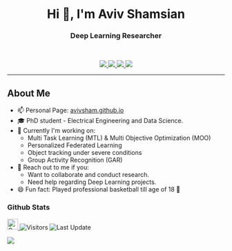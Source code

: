 <h1 align="center">Hi 👋, I'm Aviv Shamsian </h1>
<h3 align="center">Deep Learning Researcher</h3>

<br>

<p align="center">
   
   <a href="https://www.linkedin.com/in/aviv-shamsian/">
      <img src="https://img.shields.io/badge/LinkedIn-Aviv--Shamsian-informational?style=for-the-badge&labelColor=black&logo=linkedin&logoColor=0077b5&&color=0077b5"/>
  </a>
   
   <a href="mailto:Mista2311@gmail.com">
  <img src="https://img.shields.io/badge/Gmail-Mista2311@gmail.com-informational?style=for-the-badge&labelColor=black&logoColor=d14836&logo=gmail&color=d14836"/>
  </a>
  
  <a href="https://github.com/soumik12345">
  <img src="https://img.shields.io/badge/Github-AvivSham-informational?style=for-the-badge&labelColor=black&logo=github&color=7d88e6">
  </a>
  
  <a href="https://twitter.com/AvivShamsian">
  <img src="https://img.shields.io/badge/Twitter-@AvivShamsian-informational?style=for-the-badge&labelColor=black&logo=twitter&logoColor=#1DA1F2&color=1da1f2">
  </a>
</p>

---

## About Me

- 📫 Personal Page: [avivsham.github.io](https://avivsham.github.io/)
- 🎓 PhD student - Electrical Engineering and Data Science.
- 🚧 Currently I'm working on:
  - Multi Task Learning (MTL) & Multi Objective Optimization (MOO)
  - Personalized Federated Learning
  - Object tracking under severe conditions
  - Group Activity Recognition (GAR)
- 💬 Reach out to me if you:
  - Want to collaborate and conduct research.
  - Need help regarding Deep Learning projects.
- 😄 Fun fact: Played professional basketball till age of 18 🏀


### Github Stats

<p>
   <a href="https://img.shields.io/github/followers/avivsham?label=Follow&style=social">
      <img alt="Coverage" src="https://img.shields.io/github/followers/avivsham?label=Follow&style=social" height="25">
   </a>
   <img alt="Visitors" src="https://komarev.com/ghpvc/?username=avivsham&style=flat&labelColor=black&logo=github&label=PROFILE+VIEWS&color=29bf12">
   <img alt="Last Update" src="https://img.shields.io/github/last-commit/avivsham/avivsham?logo=markdown&label=LAST+UPDATE&color=29bf12&style=flat">
</p>

![](https://github-readme-stats.vercel.app/api?username=avivsham&count_private=true&show_icons=true&count_private=true)




